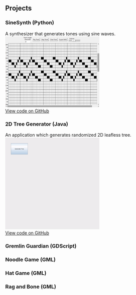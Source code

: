 <!--- Samuel Ostrander<br><font size="4">Software Engineer -->

## Projects

### SineSynth (Python)
A synthesizer that generates tones using sine waves. <br><img src="docs\assets\sinesynth-example.png" alt="example" width="300"/><br>[View code on GitHub](https://github.com/SamOstrander/sine-synthesizer)

### 2D Tree Generator (Java)
An application which generates randomized 2D leafless tree. <br><img src="docs\assets\treegen-example.png" alt="example" width="300"/><br>[View code on GitHub](https://github.com/SamOstrander/TreeOutlineGenerator)


### Gremlin Guardian (GDScript)

### Noodle Game (GML)

### Hat Game (GML)

### Rag and Bone (GML)



